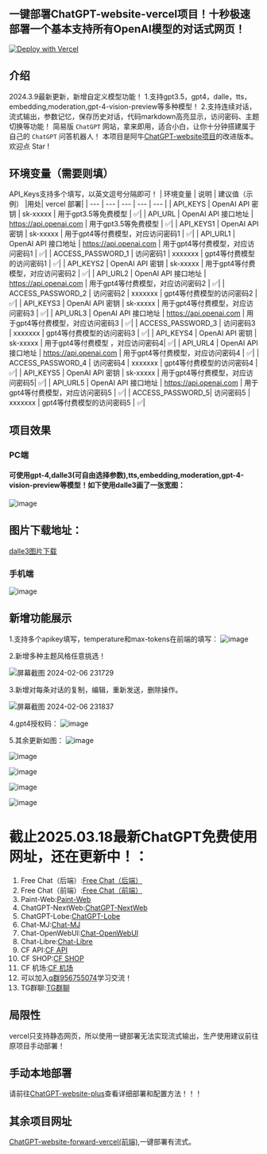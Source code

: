 ## 一键部署ChatGPT-website-vercel项目！十秒极速部署一个基本支持所有OpenAI模型的对话式网页！
[![Deploy with Vercel](https://vercel.com/button)](https://vercel.com/import/project?template=https://github.com/buwanyuanshen/ChatGPT-website-vercel)

## 介绍
2024.3.9最新更新，新增自定义模型功能！
1.支持gpt3.5，gpt4，dalle，tts，embedding,moderation,gpt-4-vision-preview等多种模型！
2.支持连续对话，流式输出，参数记忆，保存历史对话，代码markdown高亮显示，访问密码、主题切换等功能！
简易版 `ChatGPT` 网站，拿来即用，适合小白，让你十分钟搭建属于自己的 `ChatGPT` 问答机器人！
本项目是阿牛[ChatGPT-website项目](https://github.com/Aniuyyds/ChatGPT-website)的改进版本。
欢迎点 Star ! 
## 环境变量（需要则填）
API_Keys支持多个填写，以英文逗号分隔即可！
| 环境变量 | 说明 | 建议值（示例） |用处| vercel 部署|
| --- | --- | --- | --- | --- |
| API_KEYS | OpenAI API 密钥 |  sk-xxxxx | 用于gpt3.5等免费模型 |  ✅|
| API_URL | OpenAI API 接口地址 | https://api.openai.com | 用于gpt3.5等免费模型 |  ✅|
| API_KEYS1 | OpenAI API 密钥 |  sk-xxxxx | 用于gpt4等付费模型，对应访问密码1 |  ✅|
| API_URL1 | OpenAI API 接口地址 | https://api.openai.com | 用于gpt4等付费模型，对应访问密码1 |  ✅|
| ACCESS_PASSWORD_1 | 访问密码1 | xxxxxxx | gpt4等付费模型的访问密码1 |  ✅|
| API_KEYS2 | OpenAI API 密钥 |  sk-xxxxx | 用于gpt4等付费模型，对应访问密码2 |  ✅|
| API_URL2 | OpenAI API 接口地址 | https://api.openai.com | 用于gpt4等付费模型，对应访问密码2 |  ✅|
| ACCESS_PASSWORD_2 | 访问密码2 | xxxxxxx | gpt4等付费模型的访问密码2 |  ✅|
| API_KEYS3 | OpenAI API 密钥 |  sk-xxxxx | 用于gpt4等付费模型，对应访问密码3 |  ✅|
| API_URL3 | OpenAI API 接口地址 | https://api.openai.com | 用于gpt4等付费模型，对应访问密码3 |  ✅|
| ACCESS_PASSWORD_3 | 访问密码3 | xxxxxxx | gpt4等付费模型的访问密码3 |  ✅|
| API_KEYS4 | OpenAI API 密钥 |  sk-xxxxx | 用于gpt4等付费模型 ，对应访问密码4|  ✅|
| API_URL4 | OpenAI API 接口地址 | https://api.openai.com | 用于gpt4等付费模型，对应访问密码4 |  ✅|
| ACCESS_PASSWORD_4 | 访问密码4 | xxxxxxx | gpt4等付费模型的访问密码4 |  ✅|
| API_KEYS5 | OpenAI API 密钥 |  sk-xxxxx | 用于gpt4等付费模型，对应访问密码5|  ✅|
| API_URL5 | OpenAI API 接口地址 | https://api.openai.com | 用于gpt4等付费模型，对应访问密码5 |  ✅|
| ACCESS_PASSWORD_5| 访问密码5 | xxxxxxx | gpt4等付费模型的访问密码5 |  ✅|

## 项目效果

### PC端
#### 可使用gpt-4,dalle3(可自由选择参数),tts,embedding,moderation,gpt-4-vision-preview等模型！如下使用dalle3画了一张宽图：
![image](https://img.picgo.net/2024/10/10/IMG_20241010_0032501b5464e2bc7ac651.jpg)

## 图片下载地址：
[dalle3图片下载](https://pan.baidu.com/share/init?surl=zSxedE6qrlG-MWryMleFqQ&pwd=6666)



### 手机端
![image](https://img.picgo.net/2024/10/10/IMG_20241010_002718ea818b7b80bc55ce.jpg)




## 新增功能展示
1.支持多个apikey填写，temperature和max-tokens在前端的填写：
![image](https://github.com/buwanyuanshen/ChatGPT-website-plus/assets/144007759/e0d58358-26d9-49ec-943f-6261f7dc6e25)

2.新增多种主题风格任意挑选！

![屏幕截图 2024-02-06 231729](https://github.com/buwanyuanshen/ChatGPT-website-plus/assets/144007759/94b30e21-152b-48df-8ae1-0afadba17791)


3.新增对每条对话的复制，编辑，重新发送，删除操作。

![屏幕截图 2024-02-06 231837](https://github.com/buwanyuanshen/ChatGPT-website-plus/assets/144007759/8c9805f6-ddf2-406b-8550-ea09454c9095)


4.gpt4授权码：
![image](https://github.com/buwanyuanshen/ChatGPT-website-plus/assets/144007759/e0d58358-26d9-49ec-943f-6261f7dc6e25)


5.其余更新如图：
![image](https://github.com/buwanyuanshen/ChatGPT-website-plus/assets/144007759/0fbee449-bfe8-49e5-99ea-78b9997a4dfb)

![image](https://github.com/buwanyuanshen/ChatGPT-website-plus/assets/144007759/eef83fed-dacb-4de1-896f-a5d8f5b92bec)

![image](https://github.com/buwanyuanshen/chatgpt-website-vercel/assets/144007759/54153a2e-f2aa-4e12-b44d-689269ea7c33)

![image](https://github.com/user-attachments/assets/1aae3729-4919-401c-83e1-4613b17c1670)

![image](https://github.com/user-attachments/assets/347466a0-3b83-484b-b17d-2feb0de1d29e)
# 截止2025.03.18最新ChatGPT免费使用网址，还在更新中！：
1. Free Chat（后端）:[Free Chat（后端）](https://f2.gpt7.icu)
2. Free Chat（前端）:[Free Chat（前端）](https://f1.gpt7.icu) 
3. Paint-Web:[Paint-Web](https://paint.gpt7.icu) 
4. ChatGPT-NextWeb:[ChatGPT-NextWeb](https://next.gpt7.icu)
5. ChatGPT-Lobe:[ChatGPT-Lobe](https://lobe.gpt7.icu)
6. Chat-MJ:[Chat-MJ](https://mj.gpt7.icu)
7. Chat-OpenWebUI:[Chat-OpenWebUI](https://open.gpt7.icu)
8. Chat-Libre:[Chat-Libre](https://libre.gpt7.icu)  
9. CF API:[CF API](https://api.gpt7.icu)
10. CF SHOP:[CF SHOP](https://shop.gpt7.icu)
11. CF 机场:[CF 机场](https://v2.gpt7.icu)
12. 可以加入[q群956755074](https://qm.qq.com/cgi-bin/qm/qr?authKey=dBz7wtzXpg5Q1%2F65h4FUudBeLnbOqRzyTsu0t8Jtg0aD%2FWlUv9ilOaGUDxJ8mVJC&k=486Bm9k6xYTodQfqo8DtY2xaK76e4Oh-&noverify=0&group_code=956755074)学习交流！
13. TG群聊:[TG群聊](https://t.me/fggpt)

## 局限性
vercel只支持静态网页，所以使用一键部署无法实现流式输出，生产使用建议前往原项目手动部署！

## 手动本地部署
请前往[ChatGPT-website-plus](https://github.com/buwanyuanshen/ChatGPT-website-plus)查看详细部署和配置方法！！！

## 其余项目网址
[ChatGPT-website-forward-vercel(前端)](https://github.com/buwanyuanshen/ChatGPT-website-forward-vercel),一键部署有流式。
